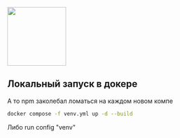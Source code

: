 [<img width="134" src="https://vk.com/images/apps/mini_apps/vk_mini_apps_logo.svg">](https://vk.com/services)

## Локальный запуск в докере
А то npm заколебал ломаться на каждом новом компе

```bash
docker compose -f venv.yml up -d --build
```
Либо run config "venv"
